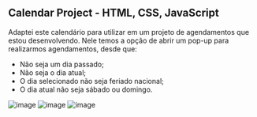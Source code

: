 ## Calendar Project - HTML, CSS, JavaScript

Adaptei este calendário para utilizar em um projeto de agendamentos que estou desenvolvendo.
Nele temos a opção de abrir um pop-up para realizarmos agendamentos, desde que:
- Não seja um dia passado;
- Não seja o dia atual;
- O dia selecionado não seja feriado nacional;
- O dia atual não seja sábado ou domingo.

![image](https://github.com/pedroAugtIn/CalendarPopUp/assets/158518938/84fa8ef5-a525-4c4c-99a8-2176995874d7)
![image](https://github.com/pedroAugtIn/CalendarPopUp/assets/158518938/7cfa8c38-58e6-4afa-9cdb-595b46383ff5)
![image](https://github.com/pedroAugtIn/CalendarPopUp/assets/158518938/7622f74f-7355-4a4d-b7ca-02aa8bc7122c)

